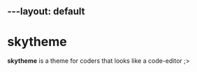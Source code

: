 ---layout: default
---

# skytheme

**skytheme** is a theme for coders that looks like a code-editor ;>